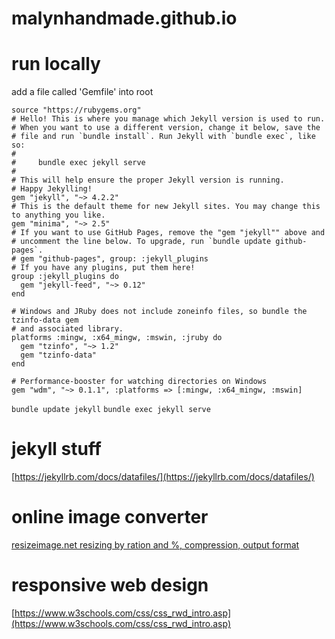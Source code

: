 # malynhandmade.github.io

# run locally
add a file called 'Gemfile' into root
```
source "https://rubygems.org"
# Hello! This is where you manage which Jekyll version is used to run.
# When you want to use a different version, change it below, save the
# file and run `bundle install`. Run Jekyll with `bundle exec`, like so:
#
#     bundle exec jekyll serve
#
# This will help ensure the proper Jekyll version is running.
# Happy Jekylling!
gem "jekyll", "~> 4.2.2"
# This is the default theme for new Jekyll sites. You may change this to anything you like.
gem "minima", "~> 2.5"
# If you want to use GitHub Pages, remove the "gem "jekyll"" above and
# uncomment the line below. To upgrade, run `bundle update github-pages`.
# gem "github-pages", group: :jekyll_plugins
# If you have any plugins, put them here!
group :jekyll_plugins do
  gem "jekyll-feed", "~> 0.12"
end

# Windows and JRuby does not include zoneinfo files, so bundle the tzinfo-data gem
# and associated library.
platforms :mingw, :x64_mingw, :mswin, :jruby do
  gem "tzinfo", "~> 1.2"
  gem "tzinfo-data"
end

# Performance-booster for watching directories on Windows
gem "wdm", "~> 0.1.1", :platforms => [:mingw, :x64_mingw, :mswin]
```
`bundle update jekyll`
`bundle exec jekyll serve`

# jekyll stuff
[https://jekyllrb.com/docs/datafiles/](https://jekyllrb.com/docs/datafiles/)

# online image converter
[resizeimage.net resizing by ration and %, compression, output format](https://resizeimage.net/)

# responsive web design
[https://www.w3schools.com/css/css_rwd_intro.asp](https://www.w3schools.com/css/css_rwd_intro.asp)